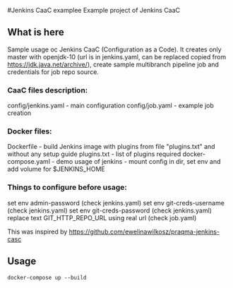 #Jenkins CaaC examplee
Example project of Jenkins CaaC
## What is here
Sample usage oc Jenkins CaaC (Configuration as a Code). 
It creates only master with openjdk-10 (url is in jenkins.yaml, can be replaced copied from https://jdk.java.net/archive/), create sample multibranch pipeline job and credentials for job repo source.

### CaaC files description:
config/jenkins.yaml - main configuration
config/job.yaml - example job creation

### Docker files:
Dockerfile - build Jenkins image with plugins from file "plugins.txt" and without any setup guide
plugins.txt - list of plugins required
docker-compose.yaml - demo usage of jenkins - mount config in dir, set env and add volume for $JENKINS_HOME

### Things to configure before usage:
set env admin-password (check jenkins.yaml)
set env git-creds-username (check jenkins.yaml)
set env git-creds-password (check jenkins.yaml)
replace text GIT_HTTP_REPO_URL using real url (check job.yaml)


This was inspired by https://github.com/ewelinawilkosz/praqma-jenkins-casc

## Usage

```
docker-compose up --build
```
